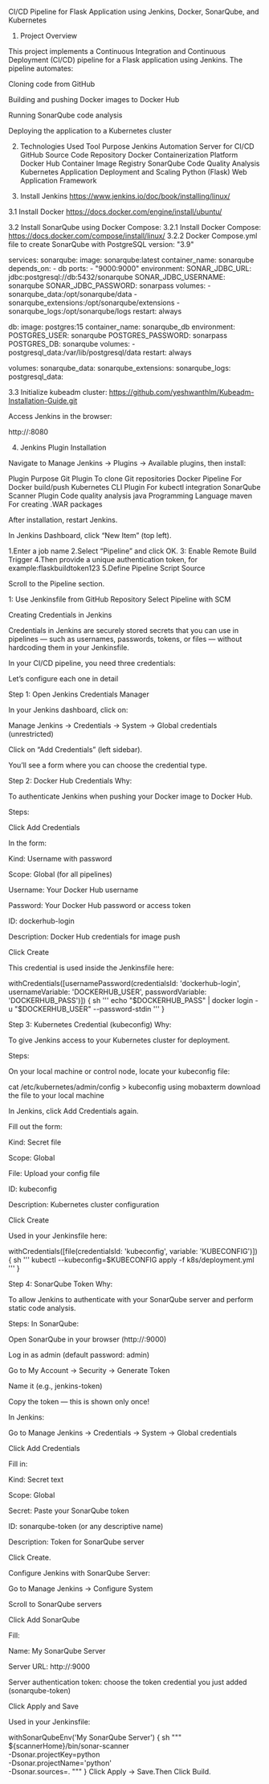 CI/CD Pipeline for Flask Application using Jenkins, Docker, SonarQube, and Kubernetes
1. Project Overview

This project implements a Continuous Integration and Continuous Deployment (CI/CD) pipeline for a Flask application using Jenkins.
The pipeline automates:

Cloning code from GitHub

Building and pushing Docker images to Docker Hub

Running SonarQube code analysis

Deploying the application to a Kubernetes cluster

2. Technologies Used
Tool	  			Purpose
Jenkins				Automation Server for CI/CD
GitHub				Source Code Repository
Docker				Containerization Platform
Docker Hub			Container Image Registry
SonarQube			Code Quality Analysis
Kubernetes			Application Deployment and Scaling
Python (Flask)			Web Application Framework

3. Install Jenkins 
https://www.jenkins.io/doc/book/installing/linux/

3.1 Install Docker
https://docs.docker.com/engine/install/ubuntu/

3.2 Install SonarQube using Docker Compose:
3.2.1 Install Docker Compose:
https://docs.docker.com/compose/install/linux/
3.2.2 Docker Compose.yml file to create SonarQube with PostgreSQL
version: "3.9"

services:
  sonarqube:
    image: sonarqube:latest
    container_name: sonarqube
    depends_on:
      - db
    ports:
      - "9000:9000"
    environment:
      SONAR_JDBC_URL: jdbc:postgresql://db:5432/sonarqube
      SONAR_JDBC_USERNAME: sonarqube
      SONAR_JDBC_PASSWORD: sonarpass
    volumes:
      - sonarqube_data:/opt/sonarqube/data
      - sonarqube_extensions:/opt/sonarqube/extensions
      - sonarqube_logs:/opt/sonarqube/logs
    restart: always

  db:
    image: postgres:15
    container_name: sonarqube_db
    environment:
      POSTGRES_USER: sonarqube
      POSTGRES_PASSWORD: sonarpass
      POSTGRES_DB: sonarqube
    volumes:
      - postgresql_data:/var/lib/postgresql/data
    restart: always

volumes:
  sonarqube_data:
  sonarqube_extensions:
  sonarqube_logs:
  postgresql_data:

3.3 Initialize kubeadm cluster:
https://github.com/yeshwanthlm/Kubeadm-Installation-Guide.git

Access Jenkins in the browser:

http://<EC2-IP>:8080

4. Jenkins Plugin Installation

Navigate to Manage Jenkins → Plugins → Available plugins, then install:

Plugin					Purpose
Git Plugin				To clone Git repositories
Docker Pipeline				For Docker build/push
Kubernetes CLI Plugin			For kubectl integration
SonarQube Scanner Plugin		Code quality analysis
java                                    Programming Language
maven					For creating .WAR packages


After installation, restart Jenkins.


In Jenkins Dashboard, click “New Item” (top left).

1.Enter a job name
2.Select “Pipeline” and click OK.
3: Enable Remote Build Trigger
4.Then provide a unique authentication token, for example:flaskbuildtoken123
5.Define Pipeline Script Source

Scroll to the Pipeline section.

1: Use Jenkinsfile from GitHub Repository
Select Pipeline with SCM


Creating Credentials in Jenkins

Credentials in Jenkins are securely stored secrets that you can use in pipelines — such as usernames, passwords, tokens, or files — without hardcoding them in your Jenkinsfile.

In your CI/CD pipeline, you need three credentials:

Let’s configure each one in detail 

Step 1: Open Jenkins Credentials Manager

In your Jenkins dashboard, click on:

Manage Jenkins → Credentials → System → Global credentials (unrestricted)


Click on “Add Credentials” (left sidebar).

You’ll see a form where you can choose the credential type.

 Step 2: Docker Hub Credentials
 Why:

To authenticate Jenkins when pushing your Docker image to Docker Hub.

Steps:

Click Add Credentials

In the form:

Kind: Username with password

Scope: Global (for all pipelines)

Username: Your Docker Hub username

Password: Your Docker Hub password or access token

ID: dockerhub-login

Description: Docker Hub credentials for image push

Click Create 

This credential is used inside the Jenkinsfile here:

withCredentials([usernamePassword(credentialsId: 'dockerhub-login', usernameVariable: 'DOCKERHUB_USER', passwordVariable: 'DOCKERHUB_PASS')]) {
    sh '''
        echo "$DOCKERHUB_PASS" | docker login -u "$DOCKERHUB_USER" --password-stdin
    '''
}


Step 3: Kubernetes Credential (kubeconfig)
 Why:

To give Jenkins access to your Kubernetes cluster for deployment.

Steps:

On your local machine or control node, locate your kubeconfig file:

cat /etc/kubernetes/admin/config > kubeconfig
using mobaxterm download the file to your local machine


In Jenkins, click Add Credentials again.

Fill out the form:

Kind: Secret file

Scope: Global

File: Upload your config file

ID: kubeconfig

Description: Kubernetes cluster configuration

Click Create 

Used in your Jenkinsfile here:

withCredentials([file(credentialsId: 'kubeconfig', variable: 'KUBECONFIG')]) {
    sh '''
        kubectl --kubeconfig=$KUBECONFIG apply -f k8s/deployment.yml
    '''
}

Step 4: SonarQube Token
Why:

To allow Jenkins to authenticate with your SonarQube server and perform static code analysis.

Steps:
In SonarQube:

Open SonarQube in your browser (http://<EC2-IP>:9000)

Log in as admin (default password: admin)

Go to My Account → Security → Generate Token

Name it (e.g., jenkins-token)

Copy the token — this is shown only once!


In Jenkins:

Go to Manage Jenkins → Credentials → System → Global credentials

Click Add Credentials

Fill in:

Kind: Secret text

Scope: Global

Secret: Paste your SonarQube token

ID: sonarqube-token (or any descriptive name)

Description: Token for SonarQube server

Click Create.


Configure Jenkins with SonarQube Server:

Go to Manage Jenkins → Configure System

Scroll to SonarQube servers

Click Add SonarQube

Fill:

Name: My SonarQube Server

Server URL: http://<EC2-IP>:9000

Server authentication token: choose the token credential you just added (sonarqube-token)

Click Apply and Save


Used in your Jenkinsfile:

withSonarQubeEnv('My SonarQube Server') {
    sh """
        ${scannerHome}/bin/sonar-scanner \
        -Dsonar.projectKey=python \
        -Dsonar.projectName='python' \
        -Dsonar.sources=.
    """
}
Click Apply → Save.Then Click Build.



